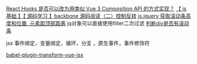 [React Hooks 是否可以改为用类似 Vue 3 Composition API 的方式实现？](https://www.zhihu.com/question/378861485)
[【 js 基础 】【 源码学习 】backbone 源码阅读（二）控制反转](https://zhuanlan.zhihu.com/p/28343769)
[js,jquery 获取滚动条高度和位置, 元素距顶部距离](https://www.cnblogs.com/ooo0/p/8367091.html)
jq对象可以直接使用filter二次过滤
[判断div是否有滚动条](https://www.cnblogs.com/stono/p/5345717.html)

jsx 事件绑定，变量绑定，循环，分支 ，原生事件，事件修饰符

[babel-plugin-transform-vue-jsx](https://github.com/vuejs/babel-plugin-transform-vue-jsx)